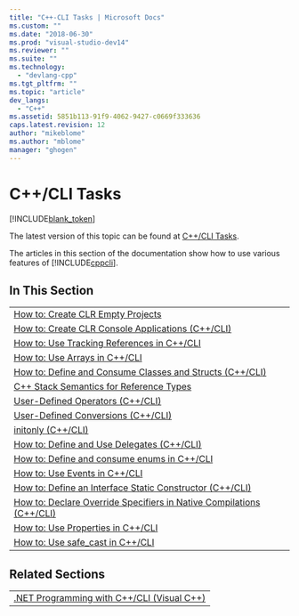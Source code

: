 ```yaml
---
title: "C++-CLI Tasks | Microsoft Docs"
ms.custom: ""
ms.date: "2018-06-30"
ms.prod: "visual-studio-dev14"
ms.reviewer: ""
ms.suite: ""
ms.technology: 
  - "devlang-cpp"
ms.tgt_pltfrm: ""
ms.topic: "article"
dev_langs: 
  - "C++"
ms.assetid: 5851b113-91f9-4062-9427-c0669f333636
caps.latest.revision: 12
author: "mikeblome"
ms.author: "mblome"
manager: "ghogen"
---
```

# C++/CLI Tasks
[!INCLUDE[blank_token](../includes/blank-token.md)]

The latest version of this topic can be found at [C++/CLI Tasks](https://docs.microsoft.com/cpp/dotnet/cpp-cli-tasks).  
  
  
The articles in this section of the documentation show how to use various features of [!INCLUDE[cppcli](../includes/cppcli-md.md)].  
  
## In This Section  
  
||  
|-|  
|[How to: Create CLR Empty Projects](../dotnet/how-to-create-clr-empty-projects.md)|  
|[How to: Create CLR Console Applications (C++/CLI)](../dotnet/how-to-create-clr-console-applications-cpp-cli.md)|  
|[How to: Use Tracking References in C++/CLI](../dotnet/how-to-use-tracking-references-in-cpp-cli.md)|  
|[How to: Use Arrays in C++/CLI](../dotnet/how-to-use-arrays-in-cpp-cli.md)|  
|[How to: Define and Consume Classes and Structs (C++/CLI)](../dotnet/how-to-define-and-consume-classes-and-structs-cpp-cli.md)|  
|[C++ Stack Semantics for Reference Types](../dotnet/cpp-stack-semantics-for-reference-types.md)|  
|[User-Defined Operators (C++/CLI)](../dotnet/user-defined-operators-cpp-cli.md)|  
|[User-Defined Conversions (C++/CLI)](../dotnet/user-defined-conversions-cpp-cli.md)|  
|[initonly (C++/CLI)](../dotnet/initonly-cpp-cli.md)|  
|[How to: Define and Use Delegates (C++/CLI)](../dotnet/how-to-define-and-use-delegates-cpp-cli.md)|  
|[How to: Define and consume enums in C++/CLI](../dotnet/how-to-define-and-consume-enums-in-cpp-cli.md)|  
|[How to: Use Events in C++/CLI](../dotnet/how-to-use-events-in-cpp-cli.md)|  
|[How to: Define an Interface Static Constructor (C++/CLI)](../dotnet/how-to-define-an-interface-static-constructor-cpp-cli.md)|  
|[How to: Declare Override Specifiers in Native Compilations (C++/CLI)](../dotnet/how-to-declare-override-specifiers-in-native-compilations-cpp-cli.md)|  
|[How to: Use Properties in C++/CLI](../dotnet/how-to-use-properties-in-cpp-cli.md)|  
|[How to: Use safe_cast in C++/CLI](../dotnet/how-to-use-safe-cast-in-cpp-cli.md)|  
  
## Related Sections  
  
||  
|-|  
|[.NET Programming with C++/CLI (Visual C++)](../dotnet/dotnet-programming-with-cpp-cli-visual-cpp.md)|

